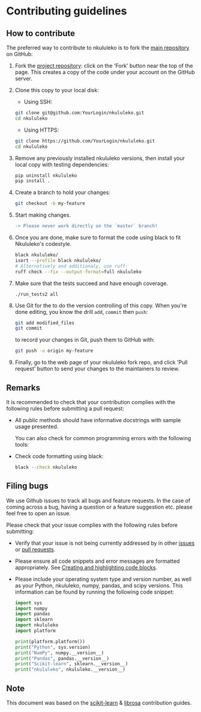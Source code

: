 Contributing guidelines
=======================

How to contribute
-----------------

The preferred way to contribute to nkululeko is to fork the [main repository](https://github.com/felixbur/nkululeko) on GitHub:

1.	Fork the [project repository](https://github.com/felixbur/nkululeko): click on the 'Fork' button near the top of the page. This creates a copy of the code under your account on the GitHub server.

2.	Clone this copy to your local disk:

	-	Using SSH:

	```bash
	git clone git@github.com:YourLogin/nkululeko.git
	cd nkululeko
	```

	-	Using HTTPS:

	```bash
	git clone https://github.com/YourLogin/nkululeko.git
	cd nkululeko
	```

3.	Remove any previously installed nkululeko versions, then install your local copy with testing dependencies:

	```bash
	pip uninstall nkululeko
	pip install .
	```

4.	Create a branch to hold your changes:

	```bash
	git checkout -b my-feature
	```

5.	Start making changes.

	```diff
	-> Please never work directly on the `master` branch!
	```

6.	Once you are done, make sure to format the code using black to fit Nkululeko's codestyle.

	```bash
	black nkululeko/
	isort --profile black nkululeko/
	# Alternatively and additionaly, use ruff:
	ruff check --fix --output-format=full nkululeko
	```

7.	Make sure that the tests succeed and have enough coverage.

	```./run_tests2 all ```

8.	Use Git for the to do the version controlling of this copy. When you're done editing, you know the drill `add`, `commit` then `push`:

	```bash
	git add modified_files
	git commit
	```

	to record your changes in Git, push them to GitHub with:

	```bash
	git push -u origin my-feature
	```

9.	Finally, go to the web page of your nkululeko fork repo, and click 'Pull request' button to send your changes to the maintainers to review.

Remarks
-------

It is recommended to check that your contribution complies with the following rules before submitting a pull request:

-	All public methods should have informative docstrings with sample usage presented.

	You can also check for common programming errors with the following tools:

-	Check code formatting using black:

	```bash
	black --check nkululeko
	```

Filing bugs
-----------

We use Github issues to track all bugs and feature requests. In the case of coming across a bug, having a question or a feature suggestion etc. please feel free to open an issue. 

Please check that your issue complies with the following rules before submitting:

-	Verify that your issue is not being currently addressed by in other [issues](https://github.com/felixbur/nkululeko/issues) or [pull requests](https://github.com/felixbur/nkululeko/pulls).

-	Please ensure all code snippets and error messages are formatted appropriately. See [Creating and highlighting code blocks](https://help.github.com/articles/creating-and-highlighting-code-blocks).

-	Please include your operating system type and version number, as well as your Python, nkululeko, numpy, pandas, and scipy versions. This information can be found by running the following code snippet:

	```python
	import sys
	import numpy
	import pandas
	import sklearn
	import nkululeko
	import platform

	print(platform.platform())
	print("Python", sys.version)
	print("NumPy", numpy.__version__)
	print("Pandas", pandas.__version__)
	print("Scikit-learn", sklearn.__version__)
	print("nkululeko", nkululeko.__version__)
	```

Note
----

This document was based on the [scikit-learn](http://scikit-learn.org/) & [librosa](https://github.com/librosa/librosa) contribution guides.
